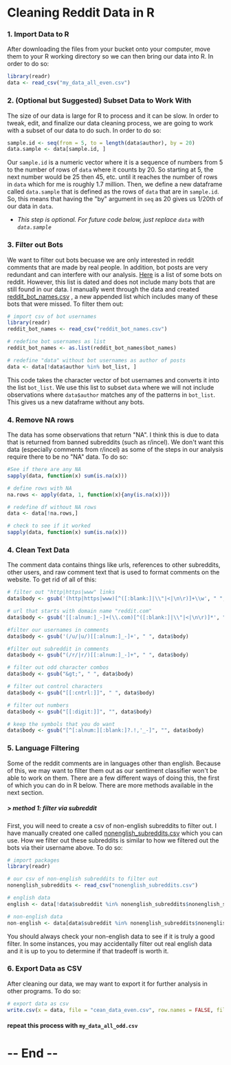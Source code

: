 # Cleaning Reddit Data in R

### 1. Import Data to R
After downloading the files from your bucket onto your computer, move them to your R working directory so we can then bring our data into R. In order to do so:  
```R
library(readr)
data <- read_csv("my_data_all_even.csv")
```

### 2. (Optional but Suggested) Subset Data to Work With 
The size of our data is large for R to process and it can be slow. In order to tweak, edit, and finalize our data cleaning process, we are going to work with a subset of our data to do such. In order to do so:
```R
sample.id <- seq(from = 5, to = length(data$author), by = 20)
data.sample <- data[sample.id, ]
```
Our `sample.id` is a numeric vector where it is a sequence of numbers from 5 to the number of rows of `data` where it counts by 20. So starting at 5, the next number would be 25 then 45, etc. until it reaches the number of rows in `data` which for me is roughly 1.7 million. Then, we define a new dataframe called `data.sample` that is defined as the rows of `data` that are in `sample.id`. So, this means that having the "by" argument in `seq` as 20 gives us 1/20th of our data in `data`.
- *This step is optional. For future code below, just replace `data` with `data.sample`*

### 3. Filter out Bots
 We want to filter out bots becuase we are only interested in reddit comments that are made by real people. In addition, bot posts are very redundant and can interfere with our analysis. [Here](https://www.reddit.com/r/autowikibot/wiki/redditbots) is a list of some bots on reddit. However, this list is dated and does not include many bots that are still found in our data. I manually went through the data and created [reddit_bot_names.csv](https://github.com/pcann9/Predict_Bitcoin_Using_Reddit_Sentiment/blob/master/resources/reddit_bot_names.csv) , a new appended list which includes many of these bots that were missed. To filter them out:
```R
# import csv of bot usernames
library(readr)
reddit_bot_names <- read_csv("reddit_bot_names.csv")

# redefine bot usernames as list
reddit_bot_names <- as.list(reddit_bot_names$bot_names)

# redefine "data" without bot usernames as author of posts
data <- data[!data$author %in% bot_list, ]
```
This code takes the character vector of bot usernames and converts it into the list `bot_list`. We use this list to subset `data` where we will not include observations where `data$author` matches any of the patterns in `bot_list`. This gives us a new dataframe without any bots. 

### 4. Remove NA rows
The data has some observations that return "NA". I think this is due to data that is returned from banned subreddits (such as r/incel). We don't want this data (especially comments from r/incel) as some of the steps in our analysis require there to be no "NA" data. To do so:
```R
#See if there are any NA
sapply(data, function(x) sum(is.na(x)))

# define rows with NA
na.rows <- apply(data, 1, function(x){any(is.na(x))})

# redefine df without NA rows
data <- data[!na.rows,]

# check to see if it worked
sapply(data, function(x) sum(is.na(x)))
```

### 4. Clean Text Data
The comment data contains things like urls, references to other subreddits, other users, and raw comment text that is used to format comments on the website. To get rid of all of this:
```R
# filter out "http|https|www" links
data$body <- gsub('(http|https|www)[^([:blank:]|\\"|<|\n\r)]+\\w', " ", data$body)

# url that starts with domain name "reddit.com" 
data$body <- gsub('[[:alnum:]_-]+(\\.com)[^([:blank:]|\\"|<|\n\r)]*', " ", data$body)

#filter our usernames in comments
data$body <- gsub('(/u/|u/)[[:alnum:]_-]+', " ", data$body)

#filter out subreddit in comments
data$body <- gsub("(/r/|r/)[[:alnum:]_-]+", " ", data$body)

# filter out odd character combos
data$body <- gsub("&gt;", " ", data$body) 

# filter out control characters
data$body <- gsub("[[:cntrl:]]", " ", data$body)

# filter out numbers
data$body <- gsub("[[:digit:]]", "", data$body)

# keep the symbols that you do want
data$body <- gsub("[^[:alnum:][:blank:]?.!,'_-]", "", data$body)
```
### 5. Language Filtering
Some of the reddit comments are in languages other than english. Because of this, we may want to filter them out as our sentiment classifier won't be able to work on them. There are a few different ways of doing this, the first of which you can do in R below. There are more methods available in the next section.

##### > method 1: filter via subreddit
First, you will need to create a csv of non-english subreddits to filter out. I have manually created one called [nonenglish_subreddits.csv](https://github.com/pcann9/Predict_Bitcoin_Using_Reddit_Sentiment/blob/master/resources/nonenglish_subreddits.csv) which you can use. How we filter out these subreddits is similar to how we filtered out the bots via their username above. To do so:
```R
# import packages
library(readr)

# our csv of non-english subreddits to filter out
nonenglish_subreddits <- read_csv("nonenglish_subreddits.csv")

# english data
english <- data[!data$subreddit %in% nonenglish_subreddits$nonenglish_subreddits, ]

# non-english data
non-english <- data[data$subreddit %in% nonenglish_subreddits$nonenglish_subreddits, ]
```
You should always check your non-english data to see if it is truly a good filter. In some instances, you may accidentally filter out real english data and it is up to you to determine if that tradeoff is worth it.

### 6. Export Data as CSV
After cleaning our data, we may want to export it for further analysis in other programs. To do so:
```R
# export data as csv
write.csv(x = data, file = "cean_data_even.csv", row.names = FALSE, fileEncoding = "UTF-8")
```
#### repeat this process with `my_data_all_odd.csv`
# -- End --
